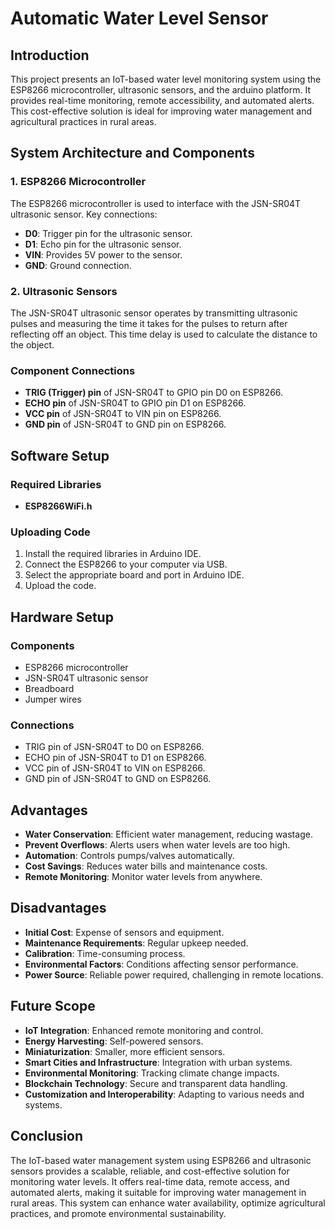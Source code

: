 # Automatic Water Level Sensor

## Introduction

This project presents an IoT-based water level monitoring system using the ESP8266 microcontroller, ultrasonic sensors, and the arduino platform. It provides real-time monitoring, remote accessibility, and automated alerts. This cost-effective solution is ideal for improving water management and agricultural practices in rural areas.

## System Architecture and Components

### 1. ESP8266 Microcontroller
The ESP8266 microcontroller is used to interface with the JSN-SR04T ultrasonic sensor. Key connections:
- **D0**: Trigger pin for the ultrasonic sensor.
- **D1**: Echo pin for the ultrasonic sensor.
- **VIN**: Provides 5V power to the sensor.
- **GND**: Ground connection.

### 2. Ultrasonic Sensors
The JSN-SR04T ultrasonic sensor operates by transmitting ultrasonic pulses and measuring the time it takes for the pulses to return after reflecting off an object. This time delay is used to calculate the distance to the object.

### Component Connections
- **TRIG (Trigger) pin** of JSN-SR04T to GPIO pin D0 on ESP8266.
- **ECHO pin** of JSN-SR04T to GPIO pin D1 on ESP8266.
- **VCC pin** of JSN-SR04T to VIN pin on ESP8266.
- **GND pin** of JSN-SR04T to GND pin on ESP8266.

## Software Setup

### Required Libraries
- **ESP8266WiFi.h**

### Uploading Code
1. Install the required libraries in Arduino IDE.
2. Connect the ESP8266 to your computer via USB.
3. Select the appropriate board and port in Arduino IDE.
4. Upload the code.

## Hardware Setup

### Components
- ESP8266 microcontroller
- JSN-SR04T ultrasonic sensor
- Breadboard
- Jumper wires

### Connections
- TRIG pin of JSN-SR04T to D0 on ESP8266.
- ECHO pin of JSN-SR04T to D1 on ESP8266.
- VCC pin of JSN-SR04T to VIN on ESP8266.
- GND pin of JSN-SR04T to GND on ESP8266.

## Advantages
- **Water Conservation**: Efficient water management, reducing wastage.
- **Prevent Overflows**: Alerts users when water levels are too high.
- **Automation**: Controls pumps/valves automatically.
- **Cost Savings**: Reduces water bills and maintenance costs.
- **Remote Monitoring**: Monitor water levels from anywhere.

## Disadvantages
- **Initial Cost**: Expense of sensors and equipment.
- **Maintenance Requirements**: Regular upkeep needed.
- **Calibration**: Time-consuming process.
- **Environmental Factors**: Conditions affecting sensor performance.
- **Power Source**: Reliable power required, challenging in remote locations.

## Future Scope
- **IoT Integration**: Enhanced remote monitoring and control.
- **Energy Harvesting**: Self-powered sensors.
- **Miniaturization**: Smaller, more efficient sensors.
- **Smart Cities and Infrastructure**: Integration with urban systems.
- **Environmental Monitoring**: Tracking climate change impacts.
- **Blockchain Technology**: Secure and transparent data handling.
- **Customization and Interoperability**: Adapting to various needs and systems.

## Conclusion
The IoT-based water management system using ESP8266 and ultrasonic sensors provides a scalable, reliable, and cost-effective solution for monitoring water levels. It offers real-time data, remote access, and automated alerts, making it suitable for improving water management in rural areas. This system can enhance water availability, optimize agricultural practices, and promote environmental sustainability.

